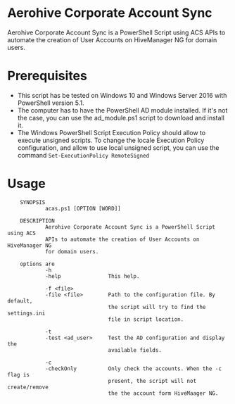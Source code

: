 # Aerohive Corporate Account Sync
Aerohive Corporate Account Sync is a PowerShell Script using ACS APIs to automate the creation of User Accounts on HiveManager NG for domain users.

# Prerequisites
* This script has be tested on Windows 10 and Windows Server 2016 with PowerShell version 5.1.
* The computer has to have the PowerShell AD module installed. If it's not the case, you can use the ad_module.ps1 script to download and install it.
* The Windows PowerShell Script Execution Policy should allow to execute unsigned scripts. To change the locale Execution Policy configuration, and allow to use local unsigned script, you can use the command `Set-ExecutionPolicy RemoteSigned`

# Usage
        SYNOPSIS
                acas.ps1 [OPTION [WORD]]

        DESCRIPTION
                Aerohive Corporate Account Sync is a PowerShell Script using ACS 
                APIs to automate the creation of User Accounts on HiveManager NG
                for domain users.

        options are
                -h
                -help               This help.

                -f <file>
                -file <file>        Path to the configuration file. By default, 
                                    the script will try to find the settings.ini 
                                    file in script location.

                -t 
                -test <ad_user>     Test the AD configuration and display the 
                                    available fields.

                -c
                -checkOnly          Only check the accounts. When the -c flag is 
                                    present, the script will not create/remove
                                    the the account form HiveMaager NG.
            
